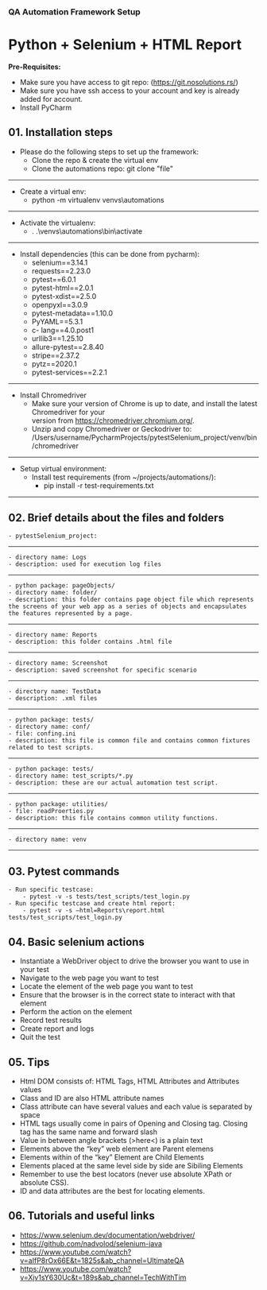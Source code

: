 ### QA Automation Framework Setup
# Python + Selenium + HTML Report

**Pre-Requisites:**

- Make sure you have access to git repo: (https://git.nosolutions.rs/)
- Make sure you have ssh access to your account and key is already added for account.
- Install PyCharm

## 01. Installation steps

- Please do the following steps to set up the framework:
    - Clone the repo & create the virtual env
    - Clone the automations repo: git clone "file"
----
- Create a virtual env:
    - python -m virtualenv venvs\automations
----
- Activate the virtualenv:
    - . .\venvs\automations\bin\activate
----
- Install dependencies (this can be done from pycharm):
    - selenium==3.14.1
	- requests==2.23.0
	- pytest==6.0.1
	- pytest-html==2.0.1
	- pytest-xdist==2.5.0
	- openpyxl==3.0.9
	- pytest-metadata==1.10.0
	- PyYAML==5.3.1
	- c- lang==4.0.post1
	- urllib3==1.25.10
	- allure-pytest==2.8.40
	- stripe==2.37.2
	- pytz==2020.1
	- pytest-services==2.2.1
----
- Install Chromedriver
    - Make sure your version of Chrome is up to date, and install the latest Chromedriver for your version from https://chromedriver.chromium.org/.
    - Unzip and copy Chromedriver or Geckodriver to: /Users/username/PycharmProjects/pytestSelenium_project/venv/bin/chromedriver
----
- Setup virtual environment:
    - Install test requirements (from ~/projects/automations/):
        - pip install -r test-requirements.txt
----

## 02. Brief details about the files and folders

    - pytestSelenium_project:
----
    - directory name: Logs
    - description: used for execution log files
----
    - python package: pageObjects/
    - directory name: folder/
    - description: this folder contains page object file which represents the screens of your web app as a series of objects and encapsulates the features represented by a page.
----
    - directory name: Reports
    - description: this folder contains .html file
----
    - directory name: Screenshot
    - description: saved screenshot for specific scenario
----
    - directory name: TestData
    - description: .xml files
----
    - python package: tests/
    - directory name: conf/
    - file: confing.ini
    - description: this file is common file and contains common fixtures related to test scripts.
----
    - python package: tests/
    - directory name: test_scripts/*.py
    - description: these are our actual automation test script.
----
    - python package: utilities/
    - file: readProerties.py
    - description: this file contains common utility functions.
----
    - directory name: venv
----
## 03. Pytest commands
    - Run specific testcase:
        - pytest -v -s tests/test_scripts/test_login.py
    - Run specific testcase and create html report:
        - pytest -v -s –html=Reports\report.html tests/test_scripts/test_login.py

## 04. Basic selenium actions

- Instantiate a WebDriver object to drive the browser you want to use in your test
- Navigate to the web page you want to test
- Locate the element of the web page you want to test
- Ensure that the browser is in the correct state to interact with that element
- Perform the action on the element
- Record test results
- Create report and logs
- Quit the test

## 05. Tips

- Html DOM consists of: HTML Tags, HTML Attributes and Attributes values
- Class and ID are also HTML attribute names
- Class attribute can have several values and each value is separated by space
- HTML tags usually come in pairs of Opening and Closing tag. Closing tag has the same name and forward slash
- Value in between angle brackets (>here<) is a plain text
- Elements above the “key” web element are Parent elemens
- Elements within of the “key” Element are Child Elements
- Elements placed at the same level side by side are Sibiling Elements
- Remember to use the best locators (never use absolute XPath or absolute CSS).
- ID and data attributes are the best for locating elements.

## 06. Tutorials and useful links

- https://www.selenium.dev/documentation/webdriver/
- https://github.com/nadvolod/selenium-java
- https://www.youtube.com/watch?v=aIfP8rOx66E&t=1825s&ab_channel=UltimateQA
- https://www.youtube.com/watch?v=Xjv1sY630Uc&t=189s&ab_channel=TechWithTim
